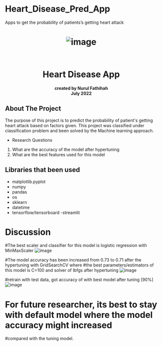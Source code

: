 # Heart_Disease_Pred_App
 Apps to get the probability of patients’s getting heart attack
 
 <h1 align="center">

![image](https://th.bing.com/th/id/OIP.8bTJrUZ5xQBFU4FcOjEXqgHaFN?pid=ImgDet&rs=1)
<br>
</h1>

<h1 align="center">
  <br>
Heart Disease App

<br>

<h4 align="center"><a>
created by Nurul Fathihah  <br>
July 2022
</a></h4>

## About The Project

The purpose of this project is to predict the probability of patient's getting heart attack based on factors given. This project was classified under classification problem and been solved by the Machine learning approach.

- Research Questions
1. What are the accuracy of the model after hypertuning
2. What are the best features used for this model

## Libraries that been used

- matplotlib.pyplot 
- numpy
- pandas
- os
- sklearn
- datetime
- tensorflow/tensorboard
-streamlit

# Discussion

#The best scaler and classifier for this model is logistic regression with MinMaxScaler
![image](https://user-images.githubusercontent.com/109565405/180801978-9fa19c39-741c-4b20-a811-49bbf7324c18.png)

#The model accuracy has been increased from 0.73 to 0.71 after the hypertuning with GridSearchCV where
#the best parameters/estimators of this model is C=100 and solver of lbfgs after hypertuning 
![image](https://user-images.githubusercontent.com/109565405/180802198-171705f5-c699-4af4-bac3-821c91d90ad7.png)

#retrain with test data, got accuracy of with best model after tuning [90%]
![image](https://user-images.githubusercontent.com/109565405/180802295-3833cd52-6c9c-4548-af36-b4d1e51b295f.png)

# For future researcher, its best to stay with default model where the model accuracy might increased
#compared with the tuning model.
